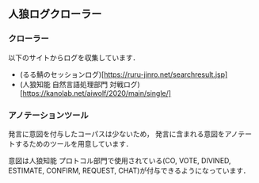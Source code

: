 ## 人狼ログクローラー

### クローラー
以下のサイトからログを収集しています．
- (るる鯖のセッションログ)[https://ruru-jinro.net/searchresult.jsp]
- (人狼知能 自然言語処理部門 対戦ログ)[https://kanolab.net/aiwolf/2020/main/single/]


### アノテーションツール
発言に意図を付与したコーパスは少ないため，
発言に含まれる意図をアノテートするためのツールを用意しています．

意図は人狼知能 プロトコル部門で使用されている(CO, VOTE, DIVINED, ESTIMATE, CONFIRM, REQUEST, CHAT)が付与できるようになっています．